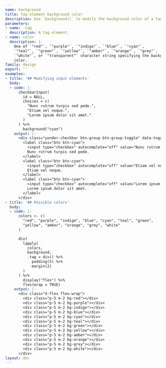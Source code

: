 ```yaml
---
name: background
title: Tag element background color
description: Use `background()` to modify the background color of a tag element.
parameters:
- name: .tag
  description: A tag element.
- name: color
  description: |-
    One of `"red"`, `"purple"`, `"indigo"`, `"blue"`, `"cyan"`,
    `"teal"`, `"green"`, `"yellow"`, `"amber"`, `"orange"`, `"grey"`,
    `"white"`, or `"transparent"` character string specifying the background
    color.
family: design
export: ''
examples:
- title: '## Modifying input elements'
  body:
  - code: |-
      checkbarInput(
        id = NULL,
        choices = c(
          "Nunc rutrum turpis sed pede.",
          "Etiam vel neque.",
          "Lorem ipsum dolor sit amet."
        )
      ) %>%
        background("cyan")
    output: |-
      <div class="yonder-checkbar btn-group btn-group-toggle" data-toggle="buttons">
        <label class="btn btn-cyan">
          <input type="checkbox" autocomplete="off" value="Nunc rutrum turpis sed pede."/>
          Nunc rutrum turpis sed pede.
        </label>
        <label class="btn btn-cyan">
          <input type="checkbox" autocomplete="off" value="Etiam vel neque."/>
          Etiam vel neque.
        </label>
        <label class="btn btn-cyan">
          <input type="checkbox" autocomplete="off" value="Lorem ipsum dolor sit amet."/>
          Lorem ipsum dolor sit amet.
        </label>
      </div>
- title: '## Possible colors'
  body:
  - code: |-
      colors <- c(
        "red", "purple", "indigo", "blue", "cyan", "teal", "green",
        "yellow", "amber", "orange", "grey", "white"
      )

      div(
        lapply(
          colors,
          background,
          .tag = div() %>%
            padding(5) %>%
            margin(2)
        )
      ) %>%
        display("flex") %>%
        flex(wrap = TRUE)
    output: |-
      <div class="d-flex flex-wrap">
        <div class="p-5 m-2 bg-red"></div>
        <div class="p-5 m-2 bg-purple"></div>
        <div class="p-5 m-2 bg-indigo"></div>
        <div class="p-5 m-2 bg-blue"></div>
        <div class="p-5 m-2 bg-cyan"></div>
        <div class="p-5 m-2 bg-teal"></div>
        <div class="p-5 m-2 bg-green"></div>
        <div class="p-5 m-2 bg-yellow"></div>
        <div class="p-5 m-2 bg-amber"></div>
        <div class="p-5 m-2 bg-orange"></div>
        <div class="p-5 m-2 bg-grey"></div>
        <div class="p-5 m-2 bg-white"></div>
      </div>
layout: doc
---
```

